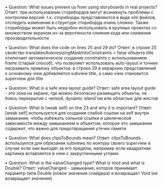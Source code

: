 • Question: What issues prevent us from using storyboards in real projects?
Ответ: при использовании сторибордов могут возникнуть проблемы с контролем версий: т.к. сториборды представляются в виде xml файлов, отследить изменения в структуре сториборда очень сложно. Также сториборды может быть неудобно использовать в крупных проектах со множеством экраном из-за веротяности слияния кода или снижения производительности


• Question: What does the code on lines 25 and 29 do?
Ответ: в строке 25 свойство translatesAutoresizingMaskIntoConstraints = false объекта title отключает автоматическое создание constraints с использованием frame (старый способ), что позволяет использовать auto-layout и точнее насраивать привязку объектов.
    в строке 29 в иерархию представлений к основному view добавляется subview title, а само view становится superview для title
    

• Question: What is a safe area layout guide?
Ответ: safe area layout guide - это зона на экране, где можно безопасно размещать объекты, не боясь перекрытия с челкой, dynamic island'ом или областью для жестов


• Question: What is [weak self] on line 23 and why it is important?
Ответ: [weak self] используется для создания слабой ссылки на self внутри замыкания, чтобы избежать сильной ссылки и циклической зависимости между замыканием и объектом, которое это замыкание содержит, что важно для предотвращения утечек памяти


• Question: What does clipsToBounds mean?
Ответ: clipsToBounds используется для обрезания subviews по контуру своего superview в случае если они выходят за его пределы, например если квадратная картинка вставляется в view с закругленными углами


• Question: What is the valueChanged type? What is Void and what is Double?
Ответ: valueChanged - замыкание, которое принимает параметр типа Double (новое значение слайдера) и возвращает Void (не возвращает значения)
